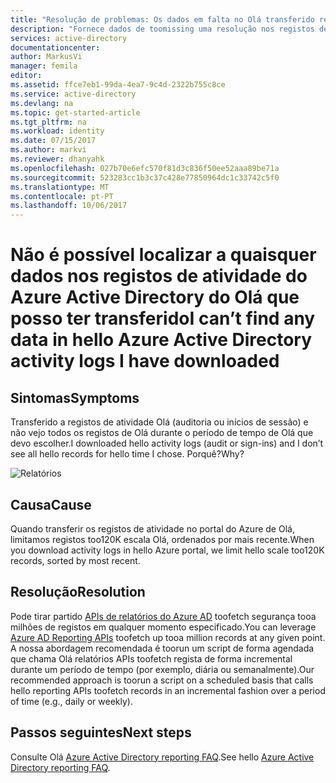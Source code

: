 ```yaml
---
title: "Resolução de problemas: Os dados em falta no Olá transferido registos de atividade do Azure Active Directory | Microsoft Docs"
description: "Fornece dados de toomissing uma resolução nos registos de atividade transferidos do Azure Active Directory."
services: active-directory
documentationcenter: 
author: MarkusVi
manager: femila
editor: 
ms.assetid: ffce7eb1-99da-4ea7-9c4d-2322b755c8ce
ms.service: active-directory
ms.devlang: na
ms.topic: get-started-article
ms.tgt_pltfrm: na
ms.workload: identity
ms.date: 07/15/2017
ms.author: markvi
ms.reviewer: dhanyahk
ms.openlocfilehash: 027b70e6efc570f81d3c836f50ee52aaa89be71a
ms.sourcegitcommit: 523283cc1b3c37c428e77850964dc1c33742c5f0
ms.translationtype: MT
ms.contentlocale: pt-PT
ms.lasthandoff: 10/06/2017
---
```

# <a name="i-cant-find-any-data-in-hello-azure-active-directory-activity-logs-i-have-downloaded"></a><span data-ttu-id="05e38-103">Não é possível localizar a quaisquer dados nos registos de atividade do Azure Active Directory do Olá que posso ter transferido</span><span class="sxs-lookup"><span data-stu-id="05e38-103">I can’t find any data in hello Azure Active Directory activity logs I have downloaded</span></span>


## <a name="symptoms"></a><span data-ttu-id="05e38-104">Sintomas</span><span class="sxs-lookup"><span data-stu-id="05e38-104">Symptoms</span></span>

<span data-ttu-id="05e38-105">Transferido a registos de atividade Olá (auditoria ou inícios de sessão) e não vejo todos os registos de Olá durante o período de tempo de Olá que devo escolher.</span><span class="sxs-lookup"><span data-stu-id="05e38-105">I downloaded hello activity logs (audit or sign-ins) and I don’t see all hello records for hello time I chose.</span></span> <span data-ttu-id="05e38-106">Porquê?</span><span class="sxs-lookup"><span data-stu-id="05e38-106">Why?</span></span> 

 ![Relatórios](./media/active-directory-reporting-troubleshoot-missing-data-download/01.png)
 

## <a name="cause"></a><span data-ttu-id="05e38-108">Causa</span><span class="sxs-lookup"><span data-stu-id="05e38-108">Cause</span></span>

<span data-ttu-id="05e38-109">Quando transferir os registos de atividade no portal do Azure de Olá, limitamos registos too120K escala Olá, ordenados por mais recente.</span><span class="sxs-lookup"><span data-stu-id="05e38-109">When you download activity logs in hello Azure portal, we limit hello scale too120K records, sorted by most recent.</span></span> 

## <a name="resolution"></a><span data-ttu-id="05e38-110">Resolução</span><span class="sxs-lookup"><span data-stu-id="05e38-110">Resolution</span></span>

<span data-ttu-id="05e38-111">Pode tirar partido [APIs de relatórios do Azure AD](active-directory-reporting-api-getting-started.md) toofetch segurança tooa milhões de registos em qualquer momento especificado.</span><span class="sxs-lookup"><span data-stu-id="05e38-111">You can leverage [Azure AD Reporting APIs](active-directory-reporting-api-getting-started.md) toofetch up tooa million records at any given point.</span></span> <span data-ttu-id="05e38-112">A nossa abordagem recomendada é toorun um script de forma agendada que chama Olá relatórios APIs toofetch regista de forma incremental durante um período de tempo (por exemplo, diária ou semanalmente).</span><span class="sxs-lookup"><span data-stu-id="05e38-112">Our recommended approach is toorun a script on a scheduled basis that calls hello reporting APIs toofetch records in an incremental fashion over a period of time (e.g., daily or weekly).</span></span>

## <a name="next-steps"></a><span data-ttu-id="05e38-113">Passos seguintes</span><span class="sxs-lookup"><span data-stu-id="05e38-113">Next steps</span></span>
<span data-ttu-id="05e38-114">Consulte Olá [Azure Active Directory reporting FAQ](active-directory-reporting-faq.md).</span><span class="sxs-lookup"><span data-stu-id="05e38-114">See hello [Azure Active Directory reporting FAQ](active-directory-reporting-faq.md).</span></span>


